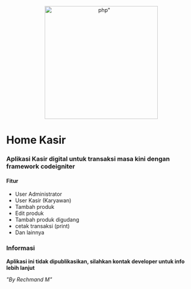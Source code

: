 <p align="center"><a href="https://rechmand.id" target="_blank"><img src="https://fatkhan.web.id/wp-content/uploads/2016/12/13844228ea43240.png" width="300" alt=php"></a></p>
  
# Home Kasir
### Aplikasi Kasir digital untuk transaksi masa kini dengan framework codeigniter
#### Fitur
- User Administrator
- User Kasir (Karyawan)
- Tambah produk
- Edit produk
- Tambah produk digudang
- cetak transaksi (print)
- Dan lainnya

### Informasi
**Aplikasi ini tidak dipublikasikan, silahkan kontak developer untuk info lebih lanjut**

*"By Rechmand M"*


